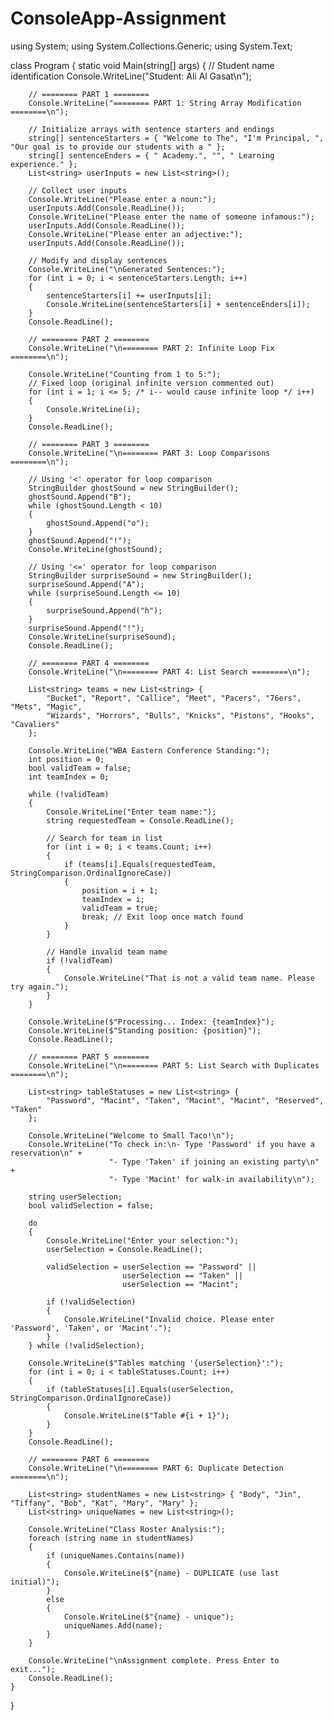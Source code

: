 # ConsoleApp-Assignment
using System;
using System.Collections.Generic;
using System.Text;

class Program
{
    static void Main(string[] args)
    {
        // Student name identification
        Console.WriteLine("Student: Ali Al Gasat\n");
        
        // ======== PART 1 ========
        Console.WriteLine("======== PART 1: String Array Modification ========\n");
        
        // Initialize arrays with sentence starters and endings
        string[] sentenceStarters = { "Welcome to The", "I'm Principal, ", "Our goal is to provide our students with a " };
        string[] sentenceEnders = { " Academy.", "", " Learning experience." };
        List<string> userInputs = new List<string>();

        // Collect user inputs
        Console.WriteLine("Please enter a noun:");
        userInputs.Add(Console.ReadLine());
        Console.WriteLine("Please enter the name of someone infamous:");
        userInputs.Add(Console.ReadLine());
        Console.WriteLine("Please enter an adjective:");
        userInputs.Add(Console.ReadLine());

        // Modify and display sentences
        Console.WriteLine("\nGenerated Sentences:");
        for (int i = 0; i < sentenceStarters.Length; i++)
        {
            sentenceStarters[i] += userInputs[i];
            Console.WriteLine(sentenceStarters[i] + sentenceEnders[i]);
        }
        Console.ReadLine();

        // ======== PART 2 ========
        Console.WriteLine("\n======== PART 2: Infinite Loop Fix ========\n");
        
        Console.WriteLine("Counting from 1 to 5:");
        // Fixed loop (original infinite version commented out)
        for (int i = 1; i <= 5; /* i-- would cause infinite loop */ i++)
        {
            Console.WriteLine(i);
        }
        Console.ReadLine();

        // ======== PART 3 ========
        Console.WriteLine("\n======== PART 3: Loop Comparisons ========\n");
        
        // Using '<' operator for loop comparison
        StringBuilder ghostSound = new StringBuilder();
        ghostSound.Append("B");
        while (ghostSound.Length < 10)
        {
            ghostSound.Append("o");
        }
        ghostSound.Append("!");
        Console.WriteLine(ghostSound);

        // Using '<=' operator for loop comparison
        StringBuilder surpriseSound = new StringBuilder();
        surpriseSound.Append("A");
        while (surpriseSound.Length <= 10)
        {
            surpriseSound.Append("h");
        }
        surpriseSound.Append("!");
        Console.WriteLine(surpriseSound);
        Console.ReadLine();

        // ======== PART 4 ========
        Console.WriteLine("\n======== PART 4: List Search ========\n");
        
        List<string> teams = new List<string> { 
            "Bucket", "Report", "Callice", "Meet", "Pacers", "76ers", "Mets", "Magic",
            "Wizards", "Horrors", "Bulls", "Knicks", "Pistons", "Hooks", "Cavaliers" 
        };

        Console.WriteLine("WBA Eastern Conference Standing:");
        int position = 0;
        bool validTeam = false;
        int teamIndex = 0;

        while (!validTeam)
        {
            Console.WriteLine("Enter team name:");
            string requestedTeam = Console.ReadLine();
            
            // Search for team in list
            for (int i = 0; i < teams.Count; i++)
            {
                if (teams[i].Equals(requestedTeam, StringComparison.OrdinalIgnoreCase))
                {
                    position = i + 1;
                    teamIndex = i;
                    validTeam = true;
                    break; // Exit loop once match found
                }
            }

            // Handle invalid team name
            if (!validTeam)
            {
                Console.WriteLine("That is not a valid team name. Please try again.");
            }
        }

        Console.WriteLine($"Processing... Index: {teamIndex}");
        Console.WriteLine($"Standing position: {position}");
        Console.ReadLine();

        // ======== PART 5 ========
        Console.WriteLine("\n======== PART 5: List Search with Duplicates ========\n");
        
        List<string> tableStatuses = new List<string> { 
            "Password", "Macint", "Taken", "Macint", "Macint", "Reserved", "Taken" 
        };

        Console.WriteLine("Welcome to Small Taco!\n");
        Console.WriteLine("To check in:\n- Type 'Password' if you have a reservation\n" +
                          "- Type 'Taken' if joining an existing party\n" +
                          "- Type 'Macint' for walk-in availability\n");
        
        string userSelection;
        bool validSelection = false;
        
        do
        {
            Console.WriteLine("Enter your selection:");
            userSelection = Console.ReadLine();
            
            validSelection = userSelection == "Password" || 
                             userSelection == "Taken" || 
                             userSelection == "Macint";
            
            if (!validSelection)
            {
                Console.WriteLine("Invalid choice. Please enter 'Password', 'Taken', or 'Macint'.");
            }
        } while (!validSelection);

        Console.WriteLine($"Tables matching '{userSelection}':");
        for (int i = 0; i < tableStatuses.Count; i++)
        {
            if (tableStatuses[i].Equals(userSelection, StringComparison.OrdinalIgnoreCase))
            {
                Console.WriteLine($"Table #{i + 1}");
            }
        }
        Console.ReadLine();

        // ======== PART 6 ========
        Console.WriteLine("\n======== PART 6: Duplicate Detection ========\n");
        
        List<string> studentNames = new List<string> { "Body", "Jin", "Tiffany", "Bob", "Kat", "Mary", "Mary" };
        List<string> uniqueNames = new List<string>();

        Console.WriteLine("Class Roster Analysis:");
        foreach (string name in studentNames)
        {
            if (uniqueNames.Contains(name))
            {
                Console.WriteLine($"{name} - DUPLICATE (use last initial)");
            }
            else
            {
                Console.WriteLine($"{name} - unique");
                uniqueNames.Add(name);
            }
        }
        
        Console.WriteLine("\nAssignment complete. Press Enter to exit...");
        Console.ReadLine();
    }
}

